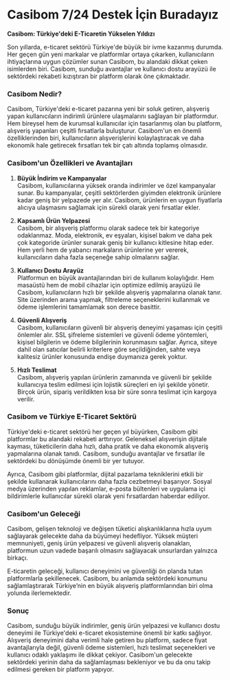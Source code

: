 # Casibom 7/24 Destek İçin Buradayız
**Casibom: Türkiye'deki E-Ticaretin Yükselen Yıldızı**

Son yıllarda, e-ticaret sektörü Türkiye'de büyük bir ivme kazanmış durumda. Her geçen gün yeni markalar ve platformlar ortaya çıkarken, kullanıcıların ihtiyaçlarına uygun çözümler sunan Casibom, bu alandaki dikkat çeken isimlerden biri. Casibom, sunduğu avantajlar ve kullanıcı dostu arayüzü ile sektördeki rekabeti kızıştıran bir platform olarak öne çıkmaktadır.

### Casibom Nedir?

Casibom, Türkiye'deki e-ticaret pazarına yeni bir soluk getiren, alışveriş yapan kullanıcıların indirimli ürünlere ulaşmalarını sağlayan bir platformdur. Hem bireysel hem de kurumsal kullanıcılar için tasarlanmış olan bu platform, alışveriş yapanları çeşitli fırsatlarla buluşturur. Casibom'un en önemli özelliklerinden biri, kullanıcıların alışverişlerini kolaylaştıracak ve daha ekonomik hale getirecek fırsatları tek bir çatı altında toplamış olmasıdır.

### Casibom'un Özellikleri ve Avantajları

1. **Büyük İndirim ve Kampanyalar**  
Casibom, kullanıcılarına yüksek oranda indirimler ve özel kampanyalar sunar. Bu kampanyalar, çeşitli sektörlerden giyimden elektronik ürünlere kadar geniş bir yelpazede yer alır. Casibom, ürünlerin en uygun fiyatlarla alıcıya ulaşmasını sağlamak için sürekli olarak yeni fırsatlar ekler.

2. **Kapsamlı Ürün Yelpazesi**  
Casibom, bir alışveriş platformu olarak sadece tek bir kategoriye odaklanmaz. Moda, elektronik, ev eşyaları, kişisel bakım ve daha pek çok kategoride ürünler sunarak geniş bir kullanıcı kitlesine hitap eder. Hem yerli hem de yabancı markaların ürünlerine yer vererek, kullanıcıların daha fazla seçeneğe sahip olmalarını sağlar.

3. **Kullanıcı Dostu Arayüz**  
Platformun en büyük avantajlarından biri de kullanım kolaylığıdır. Hem masaüstü hem de mobil cihazlar için optimize edilmiş arayüzü ile Casibom, kullanıcıların hızlı bir şekilde alışveriş yapmalarına olanak tanır. Site üzerinden arama yapmak, filtreleme seçeneklerini kullanmak ve ödeme işlemlerini tamamlamak son derece basittir.

4. **Güvenli Alışveriş**  
Casibom, kullanıcıların güvenli bir alışveriş deneyimi yaşaması için çeşitli önlemler alır. SSL şifreleme sistemleri ve güvenli ödeme yöntemleri, kişisel bilgilerin ve ödeme bilgilerinin korunmasını sağlar. Ayrıca, siteye dahil olan satıcılar belirli kriterlere göre seçildiğinden, sahte veya kalitesiz ürünler konusunda endişe duymanıza gerek yoktur.

5. **Hızlı Teslimat**  
Casibom, alışveriş yapılan ürünlerin zamanında ve güvenli bir şekilde kullanıcıya teslim edilmesi için lojistik süreçleri en iyi şekilde yönetir. Birçok ürün, sipariş verildikten kısa bir süre sonra teslimat için kargoya verilir.

### Casibom ve Türkiye E-Ticaret Sektörü

Türkiye'deki e-ticaret sektörü her geçen yıl büyürken, Casibom gibi platformlar bu alandaki rekabeti arttırıyor. Geleneksel alışverişin dijitale kayması, tüketicilerin daha hızlı, daha pratik ve daha ekonomik alışveriş yapmalarına olanak tanıdı. Casibom, sunduğu avantajlar ve fırsatlar ile sektördeki bu dönüşümde önemli bir yer tutuyor.

Ayrıca, Casibom gibi platformlar, dijital pazarlama tekniklerini etkili bir şekilde kullanarak kullanıcılarını daha fazla cezbetmeyi başarıyor. Sosyal medya üzerinden yapılan reklamlar, e-posta bültenleri ve uygulama içi bildirimlerle kullanıcılar sürekli olarak yeni fırsatlardan haberdar ediliyor.

### Casibom'un Geleceği

Casibom, gelişen teknoloji ve değişen tüketici alışkanlıklarına hızla uyum sağlayarak gelecekte daha da büyümeyi hedefliyor. Yüksek müşteri memnuniyeti, geniş ürün yelpazesi ve güvenli alışveriş olanakları, platformun uzun vadede başarılı olmasını sağlayacak unsurlardan yalnızca birkaçı.

E-ticaretin geleceği, kullanıcı deneyimini ve güvenliği ön planda tutan platformlarla şekillenecek. Casibom, bu anlamda sektördeki konumunu sağlamlaştırarak Türkiye’nin en büyük alışveriş platformlarından biri olma yolunda ilerlemektedir.

### Sonuç

Casibom, sunduğu büyük indirimler, geniş ürün yelpazesi ve kullanıcı dostu deneyimi ile Türkiye'deki e-ticaret ekosistemine önemli bir katkı sağlıyor. Alışveriş deneyimini daha verimli hale getiren bu platform, sadece fiyat avantajlarıyla değil, güvenli ödeme sistemleri, hızlı teslimat seçenekleri ve kullanıcı odaklı yaklaşımı ile dikkat çekiyor. Casibom'un gelecekte sektördeki yerinin daha da sağlamlaşması bekleniyor ve bu da onu takip edilmesi gereken bir platform yapıyor.

